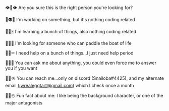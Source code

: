 👁️👄👁️ Are you sure this is the right person you're looking for?

🦄👽👻 I'm working on something, but it's nothing coding related

🐺👠🀄 I'm learning a bunch of things, also nothing coding related

🦴🛶🦴 I'm looking for someone who can paddle the boat of life

💅💀⚰️ I need help on a bunch of things...I just need help period

👾🤓🐀 You can ask me about anything, you could even force me to answer you if you want

🦃🐛🪅 You can reach me...only on discord (Snailoba#4425), and my alternate email (jwrealeggtart@gmail.com) which I check once a month

🗿😈☃️ Fun fact about me: I like being the background character, or one of the major antagonists
